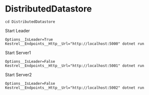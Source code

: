 # DistributedDatastore


```
cd DistributedDatastore
```

Start Leader
```
Options__IsLeader=True Kestrel__Endpoints__Http__Url="http://localhost:5000" dotnet run
```

Start Server1
```
Options__IsLeader=False Kestrel__Endpoints__Http__Url="http://localhost:5001" dotnet run
```

Start Server2
```
Options__IsLeader=False Kestrel__Endpoints__Http__Url="http://localhost:5002" dotnet run
```
